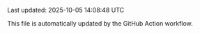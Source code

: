 Last updated: 2025-10-05 14:08:48 UTC

This file is automatically updated by the GitHub Action workflow.
